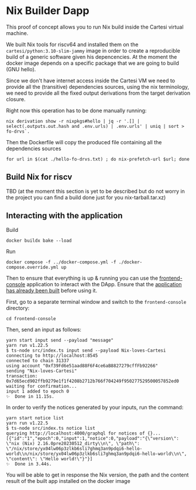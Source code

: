 # Nix Builder Dapp

This proof of concept allows you to run Nix build inside the Cartesi virtual machine.

We built Nix tools for riscv64 and installed them on the `cartesi/python:3.10-slim-jammy` image in order to create a reproducible build of a generic software given his depencencies. At the moment the docker image depends on a specific package that we are going to build (GNU hello).

Since we don't have internet access inside the Cartesi VM we need to provide all the (transitive) dependencies sources, using the nix terminology, we need to provide all the fixed output derivations from the target derivation closure.

Right now this operation has to be done manually running:

```shell
nix derivation show -r nixpkgs#hello | jq -r '.[] | select(.outputs.out.hash and .env.urls) | .env.urls' | uniq | sort > fo-drvs`.
```

Then the Dockerfile will copy the produced file containing all the dependencies sources 

```shell
for url in $(cat ./hello-fo-drvs.txt) ; do nix-prefetch-url $url; done
```

## Build Nix for riscv

TBD (at the moment this section is yet to be described but do not worry in the project you can find a build done just for you nix-tarball.tar.xz)

## Interacting with the application

Build

```shell
docker buildx bake --load
```

Run

```shell
docker compose -f ../docker-compose.yml -f ./docker-compose.override.yml up
```

Then to ensure that everything is up & running you can use the [frontend-console](../frontend-console) application to interact with the DApp.
Ensure that the [application has already been built](../frontend-console/README.md#building) before using it.

First, go to a separate terminal window and switch to the `frontend-console` directory:

```shell
cd frontend-console
```

Then, send an input as follows:

```shell
yarn start input send --payload "message"
yarn run v1.22.5
$ ts-node src/index.ts input send --payload Nix-loves-Cartesi
connecting to http://localhost:8545
connected to chain 31337
using account "0xf39Fd6e51aad88F6F4ce6aB8827279cffFb92266"
sending "Nix-loves-Cartesi"
transaction: 0x7d65ecd902ffb9279e1f1f4208b2712b766f704249f950277529500057852ed0
waiting for confirmation...
input 1 added to epoch 0
✨  Done in 11.15s.
```

In order to verify the notices generated by your inputs, run the command:

```shell
yarn start notice list
yarn run v1.22.5
$ ts-node src/index.ts notice list
querying http://localhost:4000/graphql for notices of {}...
[{"id":"1","epoch":0,"input":1,"notice":0,"payload":"{\"version\": \"nix (Nix) 2.16.0pre20230512_dirty\\n\", \"path\": \"/nix/store/yx04lw06p3zlkb6sli7ghmq3an9pdqi6-hello-world\\n/nix/store/yx04lw06p3zlkb6sli7ghmq3an9pdqi6-hello-world\\n\", \"content\": \"Hello world!\"}"}]
✨  Done in 3.44s.
```

You will be able to get in response the Nix version, the path and the content result of the built app installed on the docker image

